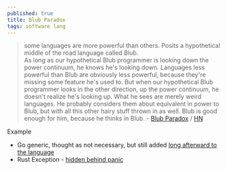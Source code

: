 ```yaml
---
published: true
title: Blub Paradox
tags: software lang
---
```

> some languages are more powerful than others. Posits a hypothetical middle of the road language called Blub.  
> As long as our hypothetical Blub programmer is looking down the power continuum, he knows he's looking down. Languages less powerful than Blub are obviously less powerful, because they're missing some feature he's used to. But when our hypothetical Blub programmer looks in the other direction, up the power continuum, he doesn't realize he's looking up. What he sees are merely weird languages. He probably considers them about equivalent in power to Blub, but with all this other hairy stuff thrown in as well. Blub is good enough for him, because he thinks in Blub. - [Blub Paradox](https://wiki.c2.com/?BlubParadox) / [HN](https://news.ycombinator.com/item?id=36045353)

Example
- Go generic, thought as not necessary, but still added [long afterward to the language](https://news.ycombinator.com/item?id=36045353)
- Rust Exception - [hidden behind panic](https://news.ycombinator.com/item?id=36044934)
